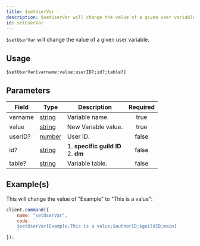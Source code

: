 ```yaml
---
title: $setUserVar
description: $setUserVar will change the value of a given user variable.
id: setUserVar
---
```


`$setUserVar` will change the value of a given user variable.

## Usage

```aoi
$setUserVar[varname;value;userID?;id?;table?]
```

## Parameters

| Field   | Type                                                                                              | Description                               | Required |
| ------- | ------------------------------------------------------------------------------------------------- | ----------------------------------------- | :------: |
| varname | [string](https://developer.mozilla.org/en-US/docs/Web/JavaScript/Reference/Global_Objects/String) | Variable name.                            |   true   |
| value   | [string](https://developer.mozilla.org/en-US/docs/Web/JavaScript/Reference/Global_Objects/String) | New Variable value.                       |   true   |
| userID? | [number](https://developer.mozilla.org/en-US/docs/Web/JavaScript/Reference/Global_Objects/Number) | User ID.                                  |  false   |
| id?     | [string](https://developer.mozilla.org/en-US/docs/Web/JavaScript/Reference/Global_Objects/String) | 1. **specific guild ID** <br /> 2. **dm** |  false   |
| table?  | [string](https://developer.mozilla.org/en-US/docs/Web/JavaScript/Reference/Global_Objects/String) | Variable table.                           |  false   |

## Example(s)

This will change the value of "Example" to "This is a value":

```javascript
client.command({
    name: "setUserVar",
    code: `
    $setUserVar[Example;This is a value;$authorID;$guildID;main]
    `
});
```
